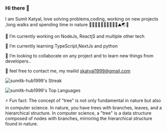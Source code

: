 ### Hi there 👋

I am Sumit Katyal, love solving problems,coding, working on new projects ,long walks and spending time in nature 🎍🌴🌳🌵🌾🌿🍀🍁🍂🍃⛰🌏🌊

🔭 I’m currently working on NodeJs, ReactjS and multiple other tech

🌱 I’m currently learning TypeScript,NextJs and python

👯 I’m looking to collaborate on any project and to learn new things from developers..

💬 feel free to contact me, my mailid skatyal1999@gmail.com



![sumitk-hub1999's Streak](https://github-readme-streak-stats.herokuapp.com/?user=sumitk-hub1999&theme=vue-dark&hide_border=true)


![sumitk-hub1999's Top Languages](https://github-readme-stats.vercel.app/api/top-langs/?username=sumitk-hub1999&theme=vue-dark&show_icons=true&hide_border=true&layout=compact)


⚡ Fun fact: The concept of "tree" is not only fundamental in nature but also in computer science. In nature, you have trees with branches, leaves, and a hierarchical structure. In computer science, a "tree" is a data structure composed of nodes with branches, mirroring the hierarchical structure found in nature.
<!--
**sumitk-hub1999/sumitk-hub1999** is a ✨ _special_ ✨ repository because its `README.md` (this file) appears on your GitHub profile.

Here are some ideas to get you started:

- 🔭 I’m currently working on ...
- 🌱 I’m currently learning ...
- 
- 🤔 I’m looking for help with ...
- 💬 Ask me about ...
-  ...
- 😄 Pronouns: ...
- ⚡ Fun fact: ...
-->
